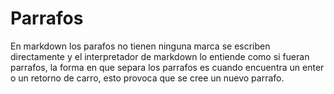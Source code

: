 # Parrafos 

En markdown los parafos no tienen ninguna marca se escriben directamente y el interpretador de markdown lo entiende como si fueran parrafos, la forma en que separa los parrafos es cuando encuentra un enter o un retorno de carro, esto provoca que se cree un nuevo parrafo.

